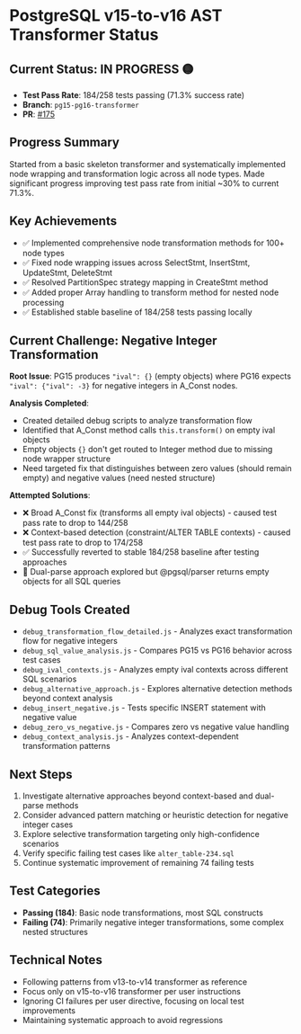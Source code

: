 # PostgreSQL v15-to-v16 AST Transformer Status

## Current Status: **IN PROGRESS** 🟡
- **Test Pass Rate**: 184/258 tests passing (71.3% success rate)
- **Branch**: `pg15-pg16-transformer` 
- **PR**: [#175](https://github.com/launchql/pgsql-parser/pull/175)

## Progress Summary
Started from a basic skeleton transformer and systematically implemented node wrapping and transformation logic across all node types. Made significant progress improving test pass rate from initial ~30% to current 71.3%.

## Key Achievements
- ✅ Implemented comprehensive node transformation methods for 100+ node types
- ✅ Fixed node wrapping issues across SelectStmt, InsertStmt, UpdateStmt, DeleteStmt
- ✅ Resolved PartitionSpec strategy mapping in CreateStmt method
- ✅ Added proper Array handling to transform method for nested node processing
- ✅ Established stable baseline of 184/258 tests passing locally

## Current Challenge: Negative Integer Transformation
**Root Issue**: PG15 produces `"ival": {}` (empty objects) where PG16 expects `"ival": {"ival": -3}` for negative integers in A_Const nodes.

**Analysis Completed**:
- Created detailed debug scripts to analyze transformation flow
- Identified that A_Const method calls `this.transform()` on empty ival objects
- Empty objects `{}` don't get routed to Integer method due to missing node wrapper structure
- Need targeted fix that distinguishes between zero values (should remain empty) and negative values (need nested structure)

**Attempted Solutions**:
- ❌ Broad A_Const fix (transforms all empty ival objects) - caused test pass rate to drop to 144/258
- ❌ Context-based detection (constraint/ALTER TABLE contexts) - caused test pass rate to drop to 174/258
- ✅ Successfully reverted to stable 184/258 baseline after testing approaches
- 🔄 Dual-parse approach explored but @pgsql/parser returns empty objects for all SQL queries

## Debug Tools Created
- `debug_transformation_flow_detailed.js` - Analyzes exact transformation flow for negative integers
- `debug_sql_value_analysis.js` - Compares PG15 vs PG16 behavior across test cases
- `debug_ival_contexts.js` - Analyzes empty ival contexts across different SQL scenarios
- `debug_alternative_approach.js` - Explores alternative detection methods beyond context analysis
- `debug_insert_negative.js` - Tests specific INSERT statement with negative value
- `debug_zero_vs_negative.js` - Compares zero vs negative value handling
- `debug_context_analysis.js` - Analyzes context-dependent transformation patterns

## Next Steps
1. Investigate alternative approaches beyond context-based and dual-parse methods
2. Consider advanced pattern matching or heuristic detection for negative integer cases
3. Explore selective transformation targeting only high-confidence scenarios
4. Verify specific failing test cases like `alter_table-234.sql`
5. Continue systematic improvement of remaining 74 failing tests

## Test Categories
- **Passing (184)**: Basic node transformations, most SQL constructs
- **Failing (74)**: Primarily negative integer transformations, some complex nested structures

## Technical Notes
- Following patterns from v13-to-v14 transformer as reference
- Focus only on v15-to-v16 transformer per user instructions
- Ignoring CI failures per user directive, focusing on local test improvements
- Maintaining systematic approach to avoid regressions
